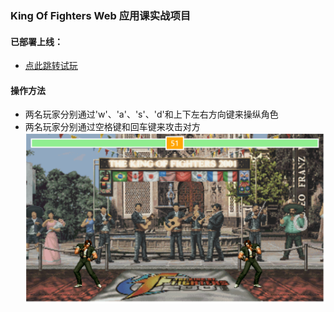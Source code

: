 ### King Of Fighters Web 应用课实战项目

#### 已部署上线：

- [点此跳转试玩](https://app5212.acapp.acwing.com.cn/kof/)

#### 操作方法

- 两名玩家分别通过'w'、'a'、's'、'd'和上下左右方向键来操纵角色
- 两名玩家分别通过空格键和回车键来攻击对方
  ![](https://raw.githubusercontent.com/sjw1997/King-Of-Fighters/master/static/images/result/1679222878791.jpg)
